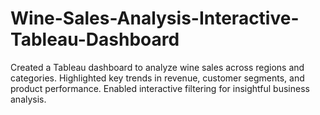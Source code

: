 # Wine-Sales-Analysis-Interactive-Tableau-Dashboard
Created a Tableau dashboard to analyze wine sales across regions and categories. Highlighted key trends in revenue, customer segments, and product performance. Enabled interactive filtering for insightful business analysis.
